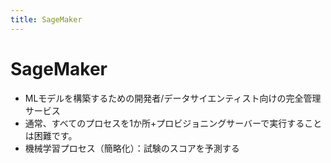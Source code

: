 ```yaml
---
title: SageMaker
---
```


# SageMaker

- MLモデルを構築するための開発者/データサイエンティスト向けの完全管理サービス
- 通常、すべてのプロセスを1か所+プロビジョニングサーバーで実行することは困難です。
- 機械学習プロセス（簡略化）：試験のスコアを予測する
